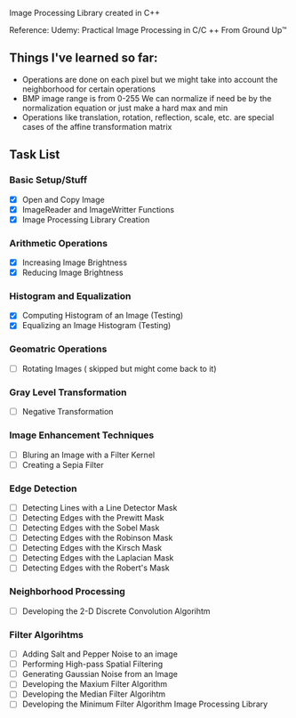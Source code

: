 Image Processing Library created in C++

Reference: Udemy: Practical Image Processing in C/C ++ From Ground Up™   

## Things I've learned so far: 
 - Operations are done on each pixel but we might take into account the neighborhood for certain operations 
 - BMP image range is from 0-255 We can normalize if need be by the normalization equation or just make a hard max and min 
 - Operations like translation, rotation, reflection, scale, etc. are special cases of the affine transformation matrix

## Task List 
   
### Basic Setup/Stuff
- [x] Open and Copy Image 
- [x] ImageReader and ImageWritter Functions 
- [x] Image Processing Library Creation
### Arithmetic Operations
- [x] Increasing Image Brightness
- [x] Reducing Image Brightness
### Histogram and Equalization
- [x] Computing Histogram of an Image (Testing)
- [x] Equalizing an Image Histogram (Testing)
### Geomatric Operations
- [ ] Rotating Images ( skipped but might come back to it)
### Gray Level Transformation
- [ ] Negative Transformation
### Image Enhancement Techniques
- [ ] Bluring an Image with a Filter Kernel
- [ ] Creating a Sepia Filter
### Edge Detection
- [ ] Detecting Lines with a Line Detector Mask
- [ ] Detecting Edges with the Prewitt Mask
- [ ] Detecting Edges with the Sobel Mask
- [ ] Detecting Edges with the Robinson Mask
- [ ] Detecting Edges with the Kirsch Mask
- [ ] Detecting Edges with the Laplacian Mask
- [ ] Detecting Edges with the Robert's Mask
### Neighborhood Processing
- [ ] Developing the 2-D Discrete Convolution Algorihtm
### Filter Algorihtms
- [ ] Adding Salt and Pepper Noise to an image 
- [ ] Performing High-pass Spatial Filtering
- [ ] Generating Gaussian Noise from an Image
- [ ] Developing the Maxium Filter Algorithm
- [ ] Developing the Median Filter Algorihtm
- [ ] Developing the Minimum Filter Algorithm 
Image Processing Library 

